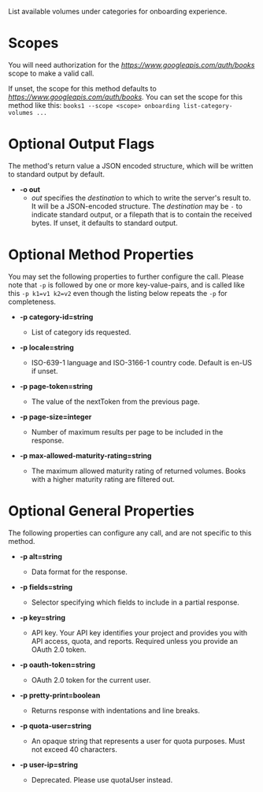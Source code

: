 List available volumes under categories for onboarding experience.
# Scopes

You will need authorization for the *https://www.googleapis.com/auth/books* scope to make a valid call.

If unset, the scope for this method defaults to *https://www.googleapis.com/auth/books*.
You can set the scope for this method like this: `books1 --scope <scope> onboarding list-category-volumes ...`

# Optional Output Flags

The method's return value a JSON encoded structure, which will be written to standard output by default.

* **-o out**
    - *out* specifies the *destination* to which to write the server's result to.
      It will be a JSON-encoded structure.
      The *destination* may be `-` to indicate standard output, or a filepath that is to contain the received bytes.
      If unset, it defaults to standard output.
# Optional Method Properties

You may set the following properties to further configure the call. Please note that `-p` is followed by one 
or more key-value-pairs, and is called like this `-p k1=v1 k2=v2` even though the listing below repeats the
`-p` for completeness.

* **-p category-id=string**
    - List of category ids requested.

* **-p locale=string**
    - ISO-639-1 language and ISO-3166-1 country code. Default is en-US if unset.

* **-p page-token=string**
    - The value of the nextToken from the previous page.

* **-p page-size=integer**
    - Number of maximum results per page to be included in the response.

* **-p max-allowed-maturity-rating=string**
    - The maximum allowed maturity rating of returned volumes. Books with a higher maturity rating are filtered out.

# Optional General Properties

The following properties can configure any call, and are not specific to this method.

* **-p alt=string**
    - Data format for the response.

* **-p fields=string**
    - Selector specifying which fields to include in a partial response.

* **-p key=string**
    - API key. Your API key identifies your project and provides you with API access, quota, and reports. Required unless you provide an OAuth 2.0 token.

* **-p oauth-token=string**
    - OAuth 2.0 token for the current user.

* **-p pretty-print=boolean**
    - Returns response with indentations and line breaks.

* **-p quota-user=string**
    - An opaque string that represents a user for quota purposes. Must not exceed 40 characters.

* **-p user-ip=string**
    - Deprecated. Please use quotaUser instead.
